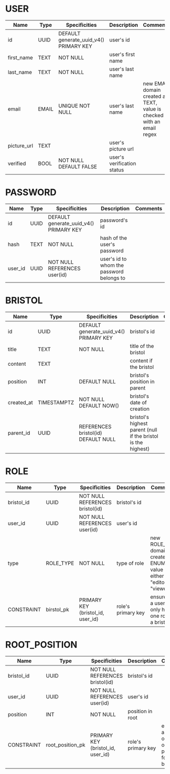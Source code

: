 # USER

| Name        | Type  | Specificities                          | Description                | Comments                                                               |
| ----------- | ----- | -------------------------------------- | -------------------------- | ---------------------------------------------------------------------- |
| id          | UUID  | DEFAULT generate_uuid_v4() PRIMARY KEY | user's id                  |                                                                        |
| first_name  | TEXT  | NOT NULL                               | user's first name          |                                                                        |
| last_name   | TEXT  | NOT NULL                               | user's last name           |                                                                        |
| email       | EMAIL | UNIQUE NOT NULL                        | user's last name           | new EMAIL domain created as TEXT, value is checked with an email regex |
| picture_url | TEXT  |                                        | user's picture url         |                                                                        |
| verified    | BOOL  | NOT NULL DEFAULT FALSE                 | user's verification status |                                                                        |

# PASSWORD

| Name    | Type | Specificities                          | Description                               | Comments |
| ------- | ---- | -------------------------------------- | ----------------------------------------- | -------- |
| id      | UUID | DEFAULT generate_uuid_v4() PRIMARY KEY | password's id                             |          |
| hash    | TEXT | NOT NULL                               | hash of the user's password               |          |
| user_id | UUID | NOT NULL REFERENCES user(id)           | user's id to whom the password belongs to |          |

# BRISTOL

| Name       | Type        | Specificities                          | Description                                                   | Comments |
| ---------- | ----------- | -------------------------------------- | ------------------------------------------------------------- | -------- |
| id         | UUID        | DEFAULT generate_uuid_v4() PRIMARY KEY | bristol's id                                                  |          |
| title      | TEXT        | NOT NULL                               | title of the bristol                                          |          |
| content    | TEXT        |                                        | content if the bristol                                        |          |
| position   | INT         | DEFAULT NULL                           | bristol's position in parent                                  |          |
| created_at | TIMESTAMPTZ | NOT NULL DEFAULT NOW()                 | bristol's date of creation                                    |          |
| parent_id  | UUID        | REFERENCES bristol(id) DEFAULT NULL    | bristol's highest parent (null if the bristol is the highest) |          |

# ROLE

| Name       | Type       | Specificities                     | Description        | Comments                                                                   |
| ---------- | ---------- | --------------------------------- | ------------------ | -------------------------------------------------------------------------- |
| bristol_id | UUID       | NOT NULL REFERENCES bristol(id)   | bristol's id       |                                                                            |
| user_id    | UUID       | NOT NULL REFERENCES user(id)      | user's id          |                                                                            |
| type       | ROLE_TYPE  | NOT NULL                          | type of role       | new ROLE_TYPE domain created as ENUM, value is either "editor" or "viewer" |
| CONSTRAINT | birstol_pk | PRIMARY KEY (bristol_id, user_id) | role's primary key | ensure that a user can only have one role for a bristol                    |

# ROOT_POSITION

| Name       | Type             | Specificities                     | Description        | Comments                                                         |
| ---------- | ---------------- | --------------------------------- | ------------------ | ---------------------------------------------------------------- |
| bristol_id | UUID             | NOT NULL REFERENCES bristol(id)   | bristol's id       |                                                                  |
| user_id    | UUID             | NOT NULL REFERENCES user(id)      | user's id          |                                                                  |
| position   | INT              | NOT NULL                          | position in root   |                                                                  |
| CONSTRAINT | root_position_pk | PRIMARY KEY (bristol_id, user_id) | role's primary key | ensure that a user can only have one position for a root bristol |
